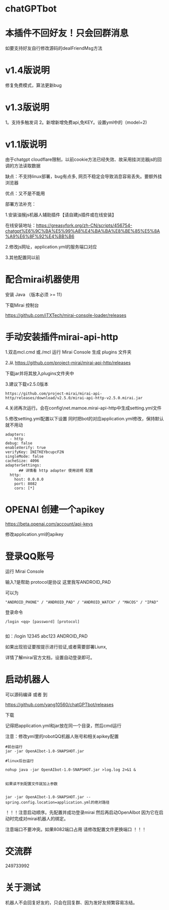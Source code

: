 # chatGPTbot

# 本插件不回好友！只会回群消息
如要支持好友自行修改源码的dealFriendMsg方法

# v1.4版说明
修复免费模式，算法更新bug

# v1.3版说明
1。支持多触发词
2。新增新增免费api,免KEY。设置yml中的（model=2)


# v1.1版说明
由于chatgpt cloudflare限制，以前cookie方法已经失效、故采用挂浏览器js的回调的方法读取数据

缺点：不支持linux部署，bug有点多, 网页不稳定会导致消息容易丢失。要额外挂浏览器

优点：又不是不能用

部署方法补充：

1.安装油猴js机器人辅助插件【请自建js插件或在线安装】

在线安装地址：https://greasyfork.org/zh-CN/scripts/456754-chatgpt%E6%9C%BA%E5%99%A8%E4%BA%BA%E8%BE%85%E5%8A%A9%E6%8F%92%E4%BB%B6

2.修改js网址，application.yml的服务端口对应

3.其他配置同以前


# 配合mirai机器使用
安装 Java （版本必须 >= 11）

下载Mirai 控制台

https://github.com/iTXTech/mirai-console-loader/releases

# 手动安装插件mirai-api-http

1.双击mcl.cmd 或./mcl 运行 Mirai Console 生成 plugins 文件夹

2.从 https://github.com/project-mirai/mirai-api-http/releases

下载jar并将其放入plugins文件夹中

3.建议下载v2.5.0版本
```
https://github.com/project-mirai/mirai-api-http/releases/download/v2.5.0/mirai-api-http-v2.5.0.mirai.jar

```

4.关闭再次运行。会在config\net.mamoe.mirai-api-http中生成setting.yml文件

5.修改setting.yml配置以下设置 同时把bot的对应application.yml修改，保持默认就不用动
```properties
adapters: 
  - http
debug: false
enableVerify: true
verifyKey: INITKEYbcupcF2N
singleMode: false
cacheSize: 4096
adapterSettings: 
      ## 详情看 http adapter 使用说明 配置
  http:
    host: 0.0.0.0
    port: 8082
    cors: [*]

```
# OPENAI 创建一个apikey 

https://beta.openai.com/account/api-keys

修改application.yml的apikey



# 登录QQ账号
运行 Mirai Console

输入?是帮助  protocol是协议 这里我写ANDROID_PAD

可以为
```
"ANDROID_PHONE" / "ANDROID_PAD" / "ANDROID_WATCH" / "MACOS" / "IPAD"

```
登录命令

```shell
/login <qq> [password] [protocol]


```
如：/login 12345 abc123 ANDROID_PAD

如果出现验证要按提示进行验证,或者需要部署Liunx,

详情了解mirai官方文档，设置自动登录即可。



# 启动机器人

可以源码编译 或者 到

https://github.com/yang10560/chatGPTbot/releases

下载 

记得把application.yml和jar放在同一个目录，然后cmd运行

注意：修改yml里的robotQQ机器人账号和相关apikey配置

```shell
#前台运行
jar -jar OpenAIbot-1.0-SNAPSHOT.jar

#linux后台运行

nohup java -jar OpenAIbot-1.0-SNAPSHOT.jar >log.log 2>&1 &


如果读不到配置文件就加上参数
```
```

jar -jar OpenAIbot-1.0-SNAPSHOT.jar --spring.config.location=application.yml的绝对路径
```


！！！注意启动顺序。先配置并成功登录mirai 然后再启动OpenAIbot 
因为它在启动时完成对mirai机器人的绑定。

注意端口不要冲突。如果8082端口占用 请修改配置文件更换端口
！！！

# 交流群

249733992

# 关于测试
机器人不会回复好友的，只会在回复群、因为发好友频繁容易冻结。